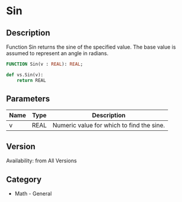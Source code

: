 # Sin

## Description
Function Sin returns the sine of the specified value. The base value is assumed to represent an angle in radians.

```pascal
FUNCTION Sin(v : REAL): REAL;
```

```python
def vs.Sin(v):
    return REAL
```

## Parameters
|Name|Type|Description|
|---|---|---|
|v|REAL|Numeric value for which to find the sine.|

## Version
Availability: from All Versions

## Category
* Math - General

